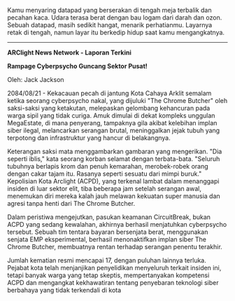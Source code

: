Kamu menyaring datapad yang berserakan di tengah meja terbalik dan pecahan kaca. Udara terasa berat dengan bau logam dari darah dan ozon. Sebuah datapad, masih sedikit hangat, menarik perhatianmu. Layarnya retak di tengah, namun layar itu berkedip hidup saat kamu mengangkatnya.

---

**ARClight News Network - Laporan Terkini**

**Rampage Cyberpsycho Guncang Sektor Pusat!**

Oleh: Jack Jackson

2084/08/21 - Kekacauan pecah di jantung Kota Cahaya Arklit semalam ketika seorang cyberpsycho nakal, yang dijuluki "The Chrome Butcher" oleh saksi-saksi yang ketakutan, melepaskan gelombang kehancuran pada warga sipil yang tidak curiga. Amuk dimulai di dekat kompleks unggulan MegaEstate, di mana penyerang, tampaknya gila akibat kelebihan implan siber ilegal, melancarkan serangan brutal, meninggalkan jejak tubuh yang terpotong dan infrastruktur yang hancur di belakangnya.

Keterangan saksi mata menggambarkan gambaran yang mengerikan. "Dia seperti iblis," kata seorang korban selamat dengan terbata-bata. "Seluruh tubuhnya berlapis krom dan penuh kemarahan, merobek-robek orang dengan cakar tajam itu. Rasanya seperti sesuatu dari mimpi buruk." Kepolisian Kota Arclight (ACPD), yang terkenal lambat dalam menanggapi insiden di luar sektor elit, tiba beberapa jam setelah serangan awal, menemukan diri mereka kalah jauh melawan kekuatan super manusia dan agresi tanpa henti dari The Chrome Butcher.

Dalam peristiwa mengejutkan, pasukan keamanan CircuitBreak, bukan ACPD yang sedang kewalahan, akhirnya berhasil menjatuhkan cyberpsycho tersebut. Sebuah tim tentara bayaran bersenjata berat, menggunakan senjata EMP eksperimental, berhasil menonaktifkan implan siber The Chrome Butcher, membuatnya rentan terhadap serangan penentu terakhir.

Jumlah kematian resmi mencapai 17, dengan puluhan lainnya terluka. Pejabat kota telah menjanjikan penyelidikan menyeluruh terkait insiden ini, tetapi banyak warga yang tetap skeptis, mempertanyakan kompetensi ACPD dan mengangkat kekhawatiran tentang penyebaran teknologi siber berbahaya yang tidak terkendali di kota

